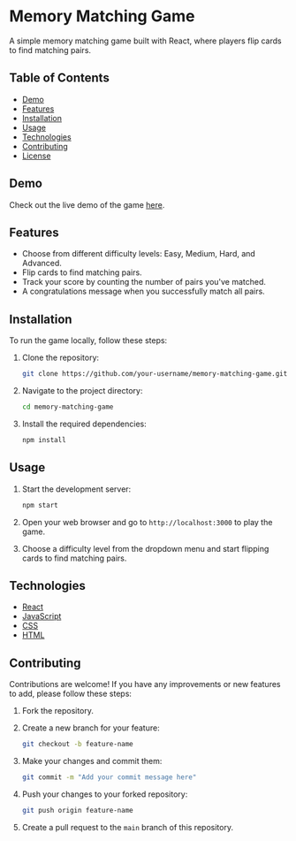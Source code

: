 # Memory Matching Game

A simple memory matching game built with React, where players flip cards to find matching pairs.

## Table of Contents

- [Demo](#demo)
- [Features](#features)
- [Installation](#installation)
- [Usage](#usage)
- [Technologies](#technologies)
- [Contributing](#contributing)
- [License](#license)

## Demo

Check out the live demo of the game [here](https://65310173e3ac751309da954b--startling-travesseiro-0d774b.netlify.app/).

## Features

- Choose from different difficulty levels: Easy, Medium, Hard, and Advanced.
- Flip cards to find matching pairs.
- Track your score by counting the number of pairs you've matched.
- A congratulations message when you successfully match all pairs.

## Installation

To run the game locally, follow these steps:

1. Clone the repository:

   ```bash
   git clone https://github.com/your-username/memory-matching-game.git
   ```

2. Navigate to the project directory:

   ```bash
   cd memory-matching-game
   ```

3. Install the required dependencies:

   ```bash
   npm install
   ```

## Usage

1. Start the development server:

   ```bash
   npm start
   ```

2. Open your web browser and go to `http://localhost:3000` to play the game.

3. Choose a difficulty level from the dropdown menu and start flipping cards to find matching pairs.

## Technologies

- [React](https://reactjs.org/)
- [JavaScript](https://developer.mozilla.org/en-US/docs/Web/JavaScript)
- [CSS](https://developer.mozilla.org/en-US/docs/Web/CSS)
- [HTML](https://developer.mozilla.org/en-US/docs/Web/HTML)

## Contributing

Contributions are welcome! If you have any improvements or new features to add, please follow these steps:

1. Fork the repository.

2. Create a new branch for your feature:

   ```bash
   git checkout -b feature-name
   ```

3. Make your changes and commit them:

   ```bash
   git commit -m "Add your commit message here"
   ```

4. Push your changes to your forked repository:

   ```bash
   git push origin feature-name
   ```

5. Create a pull request to the `main` branch of this repository.

